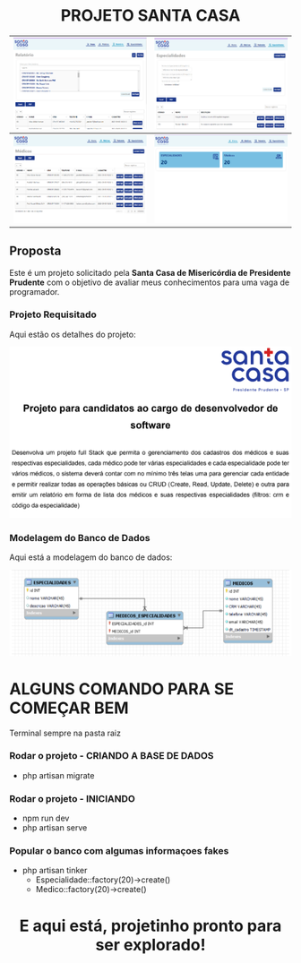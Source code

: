 <h1 align="center">PROJETO SANTA CASA</h1>

| ![Tela Relatorio Filtro](https://github.com/EdsonBila/images/blob/main/projetoSantaCasa/telaRelatorioFiltro.png) | ![tela Especialidade Cadastro](https://github.com/EdsonBila/images/blob/main/projetoSantaCasa/telaEspecialidadeCadastro.png) |
| --- | --- |
| ![Tela Medico](https://github.com/EdsonBila/images/blob/main/projetoSantaCasa/telaMedico.png) | ![tela Home](https://github.com/EdsonBila/images/blob/main/projetoSantaCasa/telaHome.png) |

## Proposta

Este é um projeto solicitado pela **Santa Casa de Misericórdia de Presidente Prudente** com o objetivo de avaliar meus conhecimentos para uma vaga de programador. 

### Projeto Requisitado
Aqui estão os detalhes do projeto:

![Conteúdo do Projeto](https://github.com/EdsonBila/images/blob/main/projetoSantaCasa/descricaoTarefa.png)

### Modelagem do Banco de Dados
Aqui está a modelagem do banco de dados:

![Modelagem do Banco de Dados](https://github.com/EdsonBila/images/blob/main/projetoSantaCasa/modelagemTarefa.png)

# ALGUNS COMANDO PARA SE COMEÇAR BEM
Terminal sempre na pasta raiz 
### Rodar o projeto - CRIANDO A BASE DE DADOS
 - php artisan migrate

### Rodar o projeto - INICIANDO
 - npm run dev
 - php artisan serve

### Popular o banco com algumas informaçoes fakes
 - php artisan tinker
    - Especialidade::factory(20)->create()
    - Medico::factory(20)->create() 

<h1 align="center">E aqui está, projetinho pronto para ser explorado!</h1>
